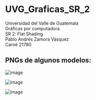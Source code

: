 # UVG_Graficas_SR_2
Universidad del Valle de Guatemala<br />
Gráficas por computadora<br />
SR 2: Flat Shading<br />
Pablo Andrés Zamora Vásquez<br />
Carné 21780<br />

## PNGs de algunos modelos:
![image](https://github.com/pabloozamora/UVG_Graficas_SR_2/assets/77593400/aa94396d-7f56-47c3-8bff-9eb0a89130a1)

![image](https://github.com/pabloozamora/UVG_Graficas_SR_2/assets/77593400/4c448ed0-2d1d-48d8-a4d4-6d93e3d7e60d)

![image](https://github.com/pabloozamora/UVG_Graficas_SR_2/assets/77593400/aff7b74a-82e1-4478-965b-66a9a45f119a)



